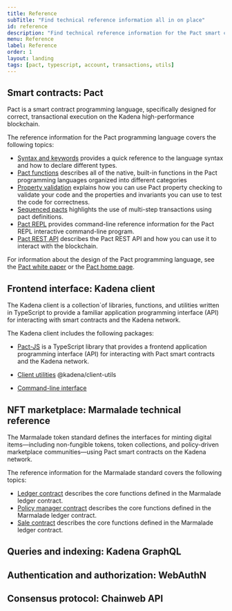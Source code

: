 ```yaml
---
title: Reference
subTitle: "Find technical reference information all in on place"
id: reference
description: "Find technical reference information for the Pact smart contract language, the Chainweb protocol, and other Kadena tools."
menu: Reference
label: Reference
order: 1
layout: landing
tags: [pact, typescript, account, transactions, utils]
---
```


## Smart contracts: Pact

Pact is a smart contract programming language, specifically designed for correct, transactional execution on the Kadena high-performance blockchain.

The reference information for the Pact programming language covers the following topics:

- [Syntax and keywords](/reference/syntax) provides a quick reference to the language syntax and how to declare different types.
- [Pact functions](/reference/functions) describes all of the native, built-in functions in the Pact programming languages organized into different categories
- [Property validation](/reference/property-checking) explains how you can use Pact property checking to validate your code and the properties and invariants you can use to test the code for correctness.
- [Sequenced pacts](/reference/pacts) highlights the use of multi-step transactions using pact definitions.
- [Pact REPL](/reference/pact-repl) provides command-line reference information for the Pact REPL interactive command-line program.
- [Pact REST API](/reference/rest-api) describes the Pact REST API and how you can use it to interact with the blockchain.

For information about the design of the Pact programming language, see the [Pact white paper](/kadena) or the [Pact home page](https://www.kadena.io/pact).

## Frontend interface: Kadena client

The Kadena client is a collection`of libraries, functions, and utilities written in TypeScript to provide a familiar application programming interface (API) for interacting with smart contracts and the Kadena network. 

The Kadena client includes the following packages:

- [Pact-JS](/reference/pactjs) is a TypeScript library that provides a frontend application programming interface (API) for interacting with Pact smart contracts and the Kadena network.

- [Client utilities]() @kadena/client-utils

- [Command-line interface]()

## NFT marketplace: Marmalade technical reference

The Marmalade token standard defines the interfaces for minting digital items—including non-fungible tokens, token collections, and policy-driven marketplace communities—using Pact smart contracts on the Kadena network.

The reference information for the Marmalade standard covers the following topics:

- [Ledger contract](/reference/ledger) describes the core functions defined in the Marmalade ledger contract.
- [Policy manager contract](/reference/ledger/policy-manager) describes the core functions defined in the Marmalade ledger contract.
- [Sale contract](/reference/ledger/sale-contracts) describes the core functions defined in the Marmalade ledger contract.

## Queries and indexing: Kadena GraphQL


## Authentication and authorization: WebAuthN


## Consensus protocol: Chainweb API


